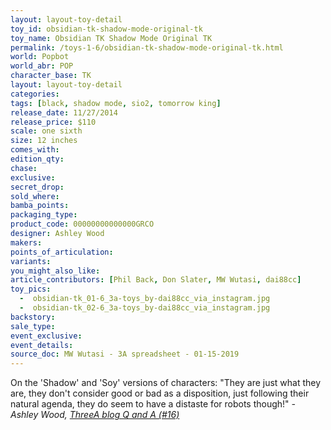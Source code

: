 ```yaml
---
layout: layout-toy-detail 
toy_id: obsidian-tk-shadow-mode-original-tk
toy_name: Obsidian TK Shadow Mode Original TK
permalink: /toys-1-6/obsidian-tk-shadow-mode-original-tk.html
world: Popbot
world_abr: POP
character_base: TK
layout: layout-toy-detail
categories: 
tags: [black, shadow mode, sio2, tomorrow king]
release_date: 11/27/2014
release_price: $110 
scale: one sixth
size: 12 inches
comes_with: 
edition_qty: 
chase: 
exclusive: 
secret_drop: 
sold_where: 
bamba_points: 
packaging_type: 
product_code: 00000000000000GRCO
designer: Ashley Wood
makers: 
points_of_articulation: 
variants: 
you_might_also_like: 
article_contributors: [Phil Back, Don Slater, MW Wutasi, dai88cc]
toy_pics: 
  -  obsidian-tk_01-6_3a-toys_by-dai88cc_via_instagram.jpg
  -  obsidian-tk_02-6_3a-toys_by-dai88cc_via_instagram.jpg
backstory: 
sale_type: 
event_exclusive: 
event_details: 
source_doc: MW Wutasi - 3A spreadsheet - 01-15-2019
---
```

On the 'Shadow' and 'Soy' versions of characters:
"They are just what they are, they don't consider good or bad as a disposition, just following their natural agenda, they do seem to have a distaste for robots though!"
<cite>- Ashley Wood, <a href="http://worldof3alegion.forumotion.com/t287-qa-sessions-with-ashley-wood" target="_blank">ThreeA blog Q and A (#16)</a></cite>